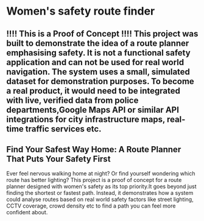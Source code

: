 # Women's safety route finder #
!!!! This is a Proof of Concept  !!!!
This project was built to demonstrate the idea of a route planner emphasising safety. It is not a functional safety application and can not be used for real world navigation.
The system uses a small, simulated dataset for demonstration purposes. To become a real product, it would need to be integrated with live, verified data from police departments,Google Maps API or similar API integrations for city infrastructure maps,  real-time traffic services etc.
----------------------------------------------------------------------
Find Your Safest Way Home: A Route Planner That Puts Your Safety First
----------------------------------------------------------------------
Ever feel nervous walking home at night? Or find yourself wondering which route has better lighting? This project is a proof of concept for a route planner designed with women's safety as its top priority.It goes beyond just finding the shortest or fastest path. Instead, it demonstrates how a system could analyse routes based on real world safety factors like street lighting, CCTV coverage,  crowd density etc to find a path you can feel more confident about.
